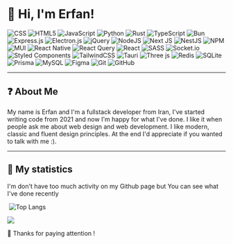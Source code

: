 # 👋 Hi, I'm Erfan! 

![CSS](https://img.shields.io/badge/CSS-%231572B6.svg?style=flat-square&logo=css3&logoColor=white) ![HTML5](https://img.shields.io/badge/HTML5-%23E34F26.svg?style=flat-square&logo=html5&logoColor=white) ![JavaScript](https://img.shields.io/badge/JavaScript-%23323330.svg?style=flat-square&logo=javascript&logoColor=%23F7DF1E) ![Python](https://img.shields.io/badge/Python-3670A0?style=flat-square&logo=python&logoColor=ffdd54) ![Rust](https://img.shields.io/badge/Rust-%23000000.svg?style=flat-square&logo=rust&logoColor=white) ![TypeScript](https://img.shields.io/badge/TypeScript-%23007ACC.svg?style=flat-square&logo=typescript&logoColor=white) ![Bun](https://img.shields.io/badge/Bun-%23000000.svg?style=flat-square&logo=bun&logoColor=white) ![Express.js](https://img.shields.io/badge/express.js-%23404d59.svg?style=flat-square&logo=express&logoColor=%2361DAFB) ![Electron.js](https://img.shields.io/badge/Electron-191970?style=flat-square&logo=Electron&logoColor=white) ![jQuery](https://img.shields.io/badge/JQuery-%230769AD.svg?style=flat-square&logo=jquery&logoColor=white) ![NodeJS](https://img.shields.io/badge/Node.js-6DA55F?style=flat-square&logo=node.js&logoColor=white) ![Next JS](https://img.shields.io/badge/Next.js-black?style=flat-square&logo=next.js&logoColor=white) ![NestJS](https://img.shields.io/badge/Nest.js-%23E0234E.svg?style=flat-square&logo=nestjs&logoColor=white) ![NPM](https://img.shields.io/badge/NPM-%23CB3837.svg?style=flat-square&logo=npm&logoColor=white) ![MUI](https://img.shields.io/badge/MUI-%230081CB.svg?style=flat-square&logo=mui&logoColor=white) ![React Native](https://img.shields.io/badge/React_Native-%2320232a.svg?style=flat-square&logo=react&logoColor=%2361DAFB) ![React Query](https://img.shields.io/badge/-React%20Query-FF4154?style=flat-square&logo=react%20query&logoColor=white) ![React](https://img.shields.io/badge/React-%2320232a.svg?style=flat-square&logo=react&logoColor=%2361DAFB) ![SASS](https://img.shields.io/badge/SASS-hotpink.svg?style=flat-square&logo=SASS&logoColor=white) ![Socket.io](https://img.shields.io/badge/Socket.io-black?style=flat-square&logo=socket.io&badgeColor=010101) ![Styled Components](https://img.shields.io/badge/styled--components-DB7093?style=flat-square&logo=styled-components&logoColor=white) ![TailwindCSS](https://img.shields.io/badge/TailwindCSS-%2338B2AC.svg?style=flat-square&logo=tailwind-css&logoColor=white) ![Tauri](https://img.shields.io/badge/Tauri-%2324C8DB.svg?style=flat-square&logo=tauri&logoColor=%23FFFFFF) ![Three js](https://img.shields.io/badge/Threejs-black?style=flat-square&logo=three.js&logoColor=white) ![Redis](https://img.shields.io/badge/Redis-%23DD0031.svg?style=flat-square&logo=redis&logoColor=white) ![SQLite](https://img.shields.io/badge/Sqlite-%2307405e.svg?style=flat-square&logo=sqlite&logoColor=white) ![Prisma](https://img.shields.io/badge/Prisma-3982CE?style=flat-square&logo=Prisma&logoColor=white) ![MySQL](https://img.shields.io/badge/MySQL-4479A1.svg?style=flat-square&logo=mysql&logoColor=white) ![Figma](https://img.shields.io/badge/Figma-%23F24E1E.svg?style=flat-square&logo=figma&logoColor=white) ![Git](https://img.shields.io/badge/Git-%23F05033.svg?style=flat-square&logo=git&logoColor=white) ![GitHub](https://img.shields.io/badge/Github-%23121011.svg?style=flat-square&logo=github&logoColor=white)

<hr>

## ❓ About Me
My name is Erfan and I'm a fullstack developer from Iran, I've started writing code from 2021 and now I'm happy for what I've done. I like it when people ask me about web design and web development. I like modern, classic and fluent design principles. At the end I'd appreciate if you wanted to talk with me :).

<hr>

## 📝 My statistics

I'm don't have too much activity on my Github page but You can see what I've done recently 

<div >
    <img src="https://github-readme-stats.vercel.app/api?username=erfan114&show_icons=true&hide_border=true&hide=prs&title_color=00E7CA&icon_color=00E7CA&bg_color=00000000&rank_icon=github&theme=dark" alt="">
    <img src="https://github-readme-stats.vercel.app/api/top-langs/?username=erfan114&layout=compact&title_color=00E7CA&hide_border=true&icon_color=00E7CA&bg_color=00000000&icon_color=00E7CA&theme=dark" alt="Top Langs">
</div>


[![](https://visitcount.itsvg.in/api?id=erfan114&icon=10&color=9)](https://visitcount.itsvg.in)

🎁 Thanks for paying attention !
